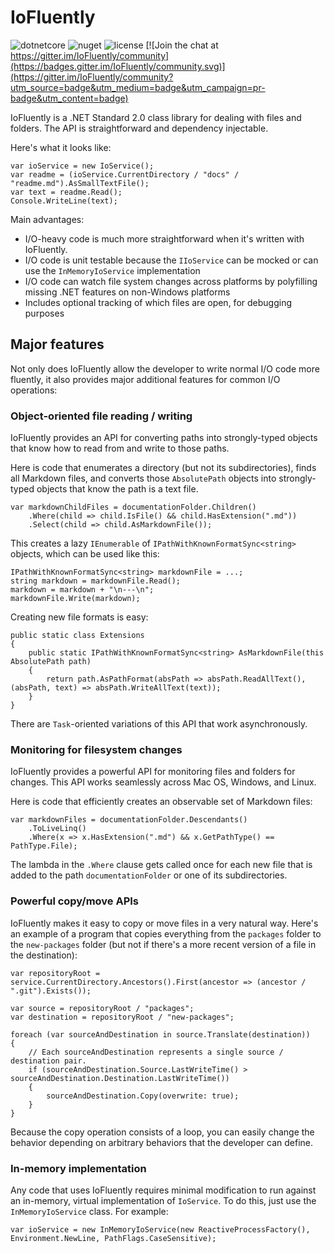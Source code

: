 # IoFluently

![dotnetcore](https://img.shields.io/github/workflow/status/nloum/IoFluently/dotnetcore) ![nuget](https://img.shields.io/nuget/v/IoFluently) ![license](https://img.shields.io/github/license/nloum/IoFluently) [![Join the chat at https://gitter.im/IoFluently/community](https://badges.gitter.im/IoFluently/community.svg)](https://gitter.im/IoFluently/community?utm_source=badge&utm_medium=badge&utm_campaign=pr-badge&utm_content=badge)

IoFluently is a .NET Standard 2.0 class library for dealing with files and folders. The API is straightforward and dependency injectable.

Here's what it looks like:

```
var ioService = new IoService();
var readme = (ioService.CurrentDirectory / "docs" / "readme.md").AsSmallTextFile();
var text = readme.Read();
Console.WriteLine(text);
```

Main advantages:

- I/O-heavy code is much more straightforward when it's written with IoFluently.
- I/O code is unit testable because the `IIoService` can be mocked or can use the `InMemoryIoService` implementation
- I/O code can watch file system changes across platforms by polyfilling missing .NET features on non-Windows platforms
- Includes optional tracking of which files are open, for debugging purposes

## Major features

Not only does IoFluently allow the developer to write normal I/O code more fluently, it also provides major additional features for common I/O operations:

### Object-oriented file reading / writing

IoFluently provides an API for converting paths into strongly-typed objects that know how to read from and write to those paths.

Here is code that enumerates a directory (but not its subdirectories), finds all Markdown files, and converts those `AbsolutePath` objects into strongly-typed objects that know the path is a text file.

```
var markdownChildFiles = documentationFolder.Children()
    .Where(child => child.IsFile() && child.HasExtension(".md"))
    .Select(child => child.AsMarkdownFile());
```

This creates a lazy `IEnumerable` of `IPathWithKnownFormatSync<string>` objects, which can be used like this:

```
IPathWithKnownFormatSync<string> markdownFile = ...;
string markdown = markdownFile.Read();
markdown = markdown + "\n---\n";
markdownFile.Write(markdown);
```

Creating new file formats is easy:

```
public static class Extensions
{
    public static IPathWithKnownFormatSync<string> AsMarkdownFile(this AbsolutePath path)
    {
        return path.AsPathFormat(absPath => absPath.ReadAllText(), (absPath, text) => absPath.WriteAllText(text));
    }
}
```

There are `Task`-oriented variations of this API that work asynchronously.

### Monitoring for filesystem changes

IoFluently provides a powerful API for monitoring files and folders for changes. This API works seamlessly across Mac OS, Windows, and Linux.

Here is code that efficiently creates an observable set of Markdown files:

```
var markdownFiles = documentationFolder.Descendants()
    .ToLiveLinq()
    .Where(x => x.HasExtension(".md") && x.GetPathType() == PathType.File);
```

The lambda in the `.Where` clause gets called once for each new file that is added to the path `documentationFolder` or one of its subdirectories.

### Powerful copy/move APIs

IoFluently makes it easy to copy or move files in a very natural way. Here's an example of a program that copies everything from the `packages` folder to the `new-packages` folder (but not if there's a more recent version of a file in the destination):

```
var repositoryRoot = service.CurrentDirectory.Ancestors().First(ancestor => (ancestor / ".git").Exists());

var source = repositoryRoot / "packages";
var destination = repositoryRoot / "new-packages";

foreach (var sourceAndDestination in source.Translate(destination))
{
    // Each sourceAndDestination represents a single source / destination pair.
    if (sourceAndDestination.Source.LastWriteTime() > sourceAndDestination.Destination.LastWriteTime())
    {
        sourceAndDestination.Copy(overwrite: true);
    }
}
```

Because the copy operation consists of a loop, you can easily change the behavior depending on arbitrary behaviors that the developer can define.

### In-memory implementation

Any code that uses IoFluently requires minimal modification to run against an in-memory, virtual implementation of `IoService`. To do this, just use the `InMemoryIoService` class. For example:

```
var ioService = new InMemoryIoService(new ReactiveProcessFactory(), Environment.NewLine, PathFlags.CaseSensitive);
```
